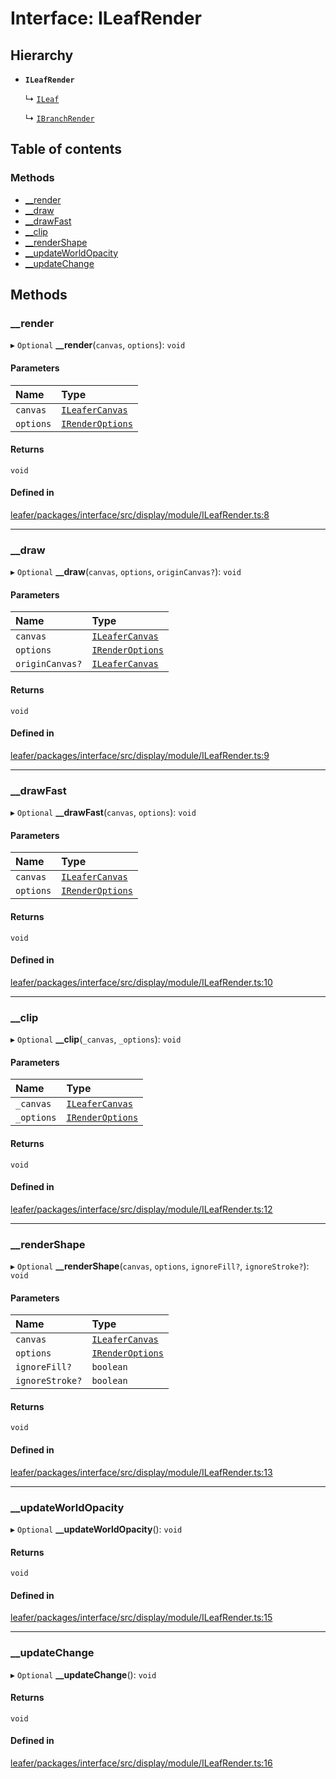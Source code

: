# Interface: ILeafRender

## Hierarchy

- **`ILeafRender`**

  ↳ [`ILeaf`](ILeaf.md)

  ↳ [`IBranchRender`](IBranchRender.md)

## Table of contents

### Methods

- [\_\_render](ILeafRender.md#__render)
- [\_\_draw](ILeafRender.md#__draw)
- [\_\_drawFast](ILeafRender.md#__drawfast)
- [\_\_clip](ILeafRender.md#__clip)
- [\_\_renderShape](ILeafRender.md#__rendershape)
- [\_\_updateWorldOpacity](ILeafRender.md#__updateworldopacity)
- [\_\_updateChange](ILeafRender.md#__updatechange)

## Methods

### \_\_render

▸ `Optional` **__render**(`canvas`, `options`): `void`

#### Parameters

| Name | Type |
| :------ | :------ |
| `canvas` | [`ILeaferCanvas`](ILeaferCanvas.md) |
| `options` | [`IRenderOptions`](IRenderOptions.md) |

#### Returns

`void`

#### Defined in

[leafer/packages/interface/src/display/module/ILeafRender.ts:8](https://github.com/leaferjs/leafer/blob/985f85e/packages/interface/src/display/module/ILeafRender.ts#L8)

___

### \_\_draw

▸ `Optional` **__draw**(`canvas`, `options`, `originCanvas?`): `void`

#### Parameters

| Name | Type |
| :------ | :------ |
| `canvas` | [`ILeaferCanvas`](ILeaferCanvas.md) |
| `options` | [`IRenderOptions`](IRenderOptions.md) |
| `originCanvas?` | [`ILeaferCanvas`](ILeaferCanvas.md) |

#### Returns

`void`

#### Defined in

[leafer/packages/interface/src/display/module/ILeafRender.ts:9](https://github.com/leaferjs/leafer/blob/985f85e/packages/interface/src/display/module/ILeafRender.ts#L9)

___

### \_\_drawFast

▸ `Optional` **__drawFast**(`canvas`, `options`): `void`

#### Parameters

| Name | Type |
| :------ | :------ |
| `canvas` | [`ILeaferCanvas`](ILeaferCanvas.md) |
| `options` | [`IRenderOptions`](IRenderOptions.md) |

#### Returns

`void`

#### Defined in

[leafer/packages/interface/src/display/module/ILeafRender.ts:10](https://github.com/leaferjs/leafer/blob/985f85e/packages/interface/src/display/module/ILeafRender.ts#L10)

___

### \_\_clip

▸ `Optional` **__clip**(`_canvas`, `_options`): `void`

#### Parameters

| Name | Type |
| :------ | :------ |
| `_canvas` | [`ILeaferCanvas`](ILeaferCanvas.md) |
| `_options` | [`IRenderOptions`](IRenderOptions.md) |

#### Returns

`void`

#### Defined in

[leafer/packages/interface/src/display/module/ILeafRender.ts:12](https://github.com/leaferjs/leafer/blob/985f85e/packages/interface/src/display/module/ILeafRender.ts#L12)

___

### \_\_renderShape

▸ `Optional` **__renderShape**(`canvas`, `options`, `ignoreFill?`, `ignoreStroke?`): `void`

#### Parameters

| Name | Type |
| :------ | :------ |
| `canvas` | [`ILeaferCanvas`](ILeaferCanvas.md) |
| `options` | [`IRenderOptions`](IRenderOptions.md) |
| `ignoreFill?` | `boolean` |
| `ignoreStroke?` | `boolean` |

#### Returns

`void`

#### Defined in

[leafer/packages/interface/src/display/module/ILeafRender.ts:13](https://github.com/leaferjs/leafer/blob/985f85e/packages/interface/src/display/module/ILeafRender.ts#L13)

___

### \_\_updateWorldOpacity

▸ `Optional` **__updateWorldOpacity**(): `void`

#### Returns

`void`

#### Defined in

[leafer/packages/interface/src/display/module/ILeafRender.ts:15](https://github.com/leaferjs/leafer/blob/985f85e/packages/interface/src/display/module/ILeafRender.ts#L15)

___

### \_\_updateChange

▸ `Optional` **__updateChange**(): `void`

#### Returns

`void`

#### Defined in

[leafer/packages/interface/src/display/module/ILeafRender.ts:16](https://github.com/leaferjs/leafer/blob/985f85e/packages/interface/src/display/module/ILeafRender.ts#L16)
